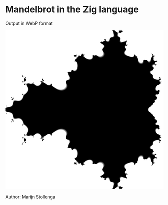 Mandelbrot in the Zig language
============
Output in WebP format

![Mandel](https://raw.githubusercontent.com/marijnfs/zigmandel/master/mandel.webp)
    
Author: Marijn Stollenga
